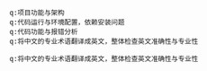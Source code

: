 
<!-- <林锦秋> -->

<!-- <ai修改记录> -->
    q:项目功能与架构
    q:代码运行与环境配置，依赖安装问题
    q:代码功能与报错分析
    q:将中文的专业术语翻译成英文，整体检查英文准确性与专业性

<!-- <英文部分> -->
    q:将中文的专业术语翻译成英文，整体检查英文准确性与专业性